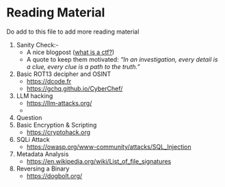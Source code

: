 # Reading Material

Do add to this file to add more reading material

1) Sanity Check:-
	- A nice blogpost ([what is a ctf?](https://maari-krish.medium.com/capture-the-flag-ctf-8d2827e21b7a))
	- A quote to keep them motivated: *“In an investigation, every detail is a clue, every clue is a path to the truth.”*
2) Basic ROT13 decipher and OSINT
	- https://dcode.fr
	- https://gchq.github.io/CyberChef/
3) LLM hacking
	- https://llm-attacks.org/
	- 
4) Question
5) Basic Encryption & Scripting
	- https://cryptohack.org
6) SQLi Attack
	- https://owasp.org/www-community/attacks/SQL_Injection
7) Metadata Analysis
	- https://en.wikipedia.org/wiki/List_of_file_signatures
8) Reversing a Binary
	- https://dogbolt.org/
